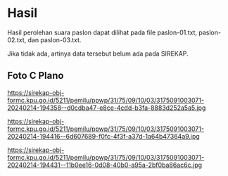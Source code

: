 # Hasil

Hasil perolehan suara paslon dapat dilihat pada file paslon-01.txt, paslon-02.txt, dan paslon-03.txt.

Jika tidak ada, artinya data tersebut belum ada pada SIREKAP.

## Foto C Plano

https://sirekap-obj-formc.kpu.go.id/5211/pemilu/ppwp/31/75/09/10/03/3175091003071-20240214-194358--d0cdba47-e8ce-4cdd-b3fa-8883d252a5a5.jpg

https://sirekap-obj-formc.kpu.go.id/5211/pemilu/ppwp/31/75/09/10/03/3175091003071-20240214-194416--6d607689-f0fc-4f3f-a37d-1a64b47364a9.jpg

https://sirekap-obj-formc.kpu.go.id/5211/pemilu/ppwp/31/75/09/10/03/3175091003071-20240214-194431--11b0ee16-0d08-40b0-a95a-2bf0ba86ac6c.jpg

